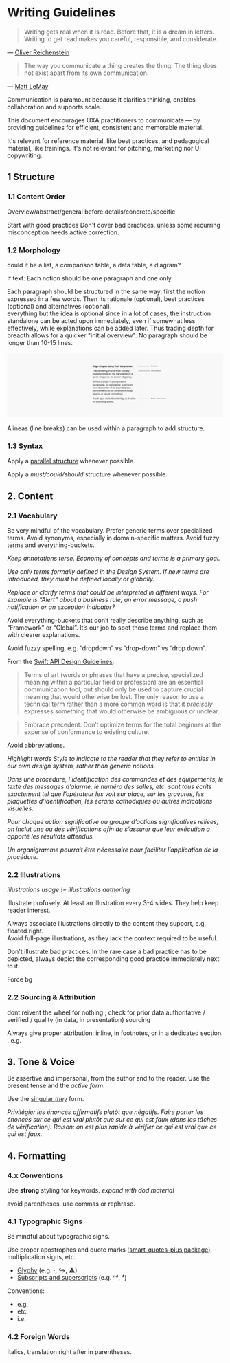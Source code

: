 # Writing Guidelines
<!--illustrating too; reword to ~"deliverables content and formatting" or so.-->

>Writing gets real when it is read. Before that, it is a dream in letters. Writing to get read makes you careful, responsible, and considerate.

— [Oliver Reichenstein](https://ia.net/topics/take-the-power-back/)

>The way you communicate a thing creates the thing. The thing does not exist apart from its own communication.

— [Matt LeMay](https://twitter.com/mattlemay/status/1389961793175310344)

<!-- This document aims to encourage the UXA practitioner to communicate and to do so quickly, consistently, and to great impact. -->

Communication is paramount because it clarifies thinking, enables collaboration and supports scale.

<!-- It is not an optional stage at the end of the thing, it is the thing. -->

This document encourages UXA practitioners to communicate — by providing guidelines for efficient, consistent and memorable material.

<!-- also aims for quality -->

<!-- on confond un peu l'obligation de qualité avec l'incitation à communiquer mais ok -->
<!-- quickly  -->

It's relevant for reference material, like best practices, and pedagogical material, like trainings. It's not relevant for pitching, marketing nor UI copywriting.
<!-- in presentation decks, folioed documents, wiki pages, or printed posters -->

## 1 Structure

### 1.1 Content Order

Overview/abstract/general before details/concrete/specific.

Start with good practices
Don't cover bad practices, unless some recurring misconception needs active correction.

### 1.2 Morphology

could it be a list, a comparison table, a data table, a diagram?

If text:
Each notion should be one paragraph and one only.
<!-- So it's actually one section -->

Each paragraph should be structured in the same way: first the notion expressed in a few words. Then its rationale (optional), best practices (optional) and alternatives (optional).  
everything but the idea is optional since in a lot of cases, the instruction standalone can be acted upon immediately, even if somewhat less effectively, while explanations can be added later. Thus trading depth for breadth allows for a quicker "initial overview".
No paragraph should be longer than 10-15 lines.

![](assets/communication,writing-guidelines,structure@2x.png)

Alineas (line breaks) can be used within a paragraph to add structure.

### 1.3 Syntax

Apply a [parallel structure](https://owl.purdue.edu/owl/general_writing/mechanics/parallel_structure.html) whenever possible.

Apply a *must/could/should* structure whenever possible.

## 2. Content

### 2.1 Vocabulary

Be very mindful of the vocabulary. Prefer generic terms over specialized terms. Avoid synonyms, especially in domain-specific matters. Avoid fuzzy terms and everything-buckets.

*Keep annotations terse. Economy of concepts and terms is a primary goal.*

*Use only terms formally defined in the Design System. If new terms are introduced, they must be defined locally or globally.*

*Replace or clarify terms that could be interpreted in different ways. For example is “Alert” about a business rule, an error message, a push notification or an exception indicator?*

Avoid everything-buckets that don’t really describe anything, such as “Framework” or “Global”. It’s our job to spot those terms and replace them with clearer explanations.

Avoid fuzzy spelling, e.g. “dropdown” vs “drop-down” vs “drop down”.

From the [Swift API Design Guidelines](https://swift.org/documentation/api-design-guidelines/):

>Terms of art (words or phrases that have a precise, specialized meaning within a particular field or profession) are an essential communication tool, but should only be used to capture crucial meaning that would otherwise be lost. The only reason to use a technical term rather than a more common word is that it *precisely* expresses something that would otherwise be ambiguous or unclear.

>Embrace precedent. Don’t optimize terms for the total beginner at the expense of conformance to existing culture.

Avoid abbreviations.

*Highlight words Style to indicate to the reader that they refer to entities in our own design system, rather than generic notions.*

*Dans une procédure, l’identification des commandes et des équipements, le texte des messages d’alarme, le numéro des salles, etc. sont tous écrits exactement tel que l’opérateur les voit sur place, sur les gravures, les plaquettes d’identification, les écrans cathodiques ou autres indications visuelles.*

*Pour chaque action significative ou groupe d’actions significatives reliées, on inclut une ou des vérifications afin de s’assurer que leur exécution a apporté les résultats attendus.*

*Un organigramme pourrait être nécessaire pour faciliter l’application de la procédure.*

### 2.2 Illustrations

*illustrations usage != illustrations authoring*

Illustrate profusely. At least an illustration every 3-4 slides. They help keep reader interest.

Always associate illustrations directly to the content they support, e.g. floated right.  
Avoid full-page illustrations, as they lack the context required to be useful.

Don't illustrate bad practices. In the rare case a bad practice has to be depicted, always depict the corresponding good practice immediately next to it.

Force bg

### 2.2 Sourcing & Attribution

dont reivent the wheel for nothing ; check for prior data
authoritative / verified / quality (in data, in presentation) sourcing

Always give proper attribution: inline, in footnotes, or in a dedicated section. , e.g.

## 3. Tone & Voice

Be assertive and impersonal, from the author and to the reader. Use the present tense and the *active form*.

Use the [singular *they*](https://en.wikipedia.org/wiki/Singular_they) form.

*Privilégier les énoncés affirmatifs plutôt que négatifs. Faire porter les énoncés sur ce qui est vrai plutôt que sur ce qui est faux (dans les tâches de vérification). Raison: on est plus rapide à vérifier ce qui est vrai que ce qui est faux.*

## 4. Formatting

### 4.x Conventions

Use **strong** styling for keywords. *expand with dod material*

avoid parentheses. use commas or rephrase.

<!-- Un titre d’activité ne contient pas de verbe d’action afin de ne pas le confondre avec une étape. -->

### 4.1 Typographic Signs

Be mindful about typographic signs.

Use proper apostrophes and quote marks ([smart-quotes-plus package](https://atom.io/packages/smart-quotes-plus)), multiplication signs, etc.

- [Glyphy](https://www.glyphy.io/) (e.g. ·, ↪, ⚠)
- [Subscripts and superscripts](https://en.wikipedia.org/wiki/Unicode_subscripts_and_superscripts) (e.g. ⁿᵈ, ⁴)

Conventions:

- e.g.
- etc.
- i.e.

### 4.2 Foreign Words

Italics, translation right after in parentheses.

<!-- # Under Consideration

Expose the intention > explain the behaviour > describe the properties
Illustrate with tokens: tool for spec & governance > capture design decision > json kvp

- format deckset presenters notes (they render formatted on deckset and on gith
- <https://www.smashingmagazine.com/2021/10/resources-tools-turbocharge-copywriting-skills/>
- UXA·ID
- Page numbers?
- Titles on individual slides?
- Highlight sparsely (e.g. command names, symbol names)?
- TOC, recap?
- DOs/DONTs vs only DOs vs good/better/best?
- Qualités: Validité, Clarté/Transparence, Granularité, Uniformité, Cohérence,
Complétude, Disponibilité, Accessibilité, Utilisabilité
- Preferred date/time format, numbers format etc
- <https://polaris.shopify.com/content/grammar-and-mechanics#basics>
- Always provide local context (scope, assumptions, environment etc)
- <https://github.com/cezaraugusto/github-template-guidelines>
- Recommended types of content: quick diagrams, reference ppt
- split between long form and quicker tips/conventions?

HFDS 2003: *lots of overlap == prune and rephrase, and give general credit*

- The preferred length of paragraphs is three or four sentences, but five or six are acceptable.
- The preferred average sentence is 17 words or less, but up to 20 is acceptable.
- Active, not passive voice.
- Second person imperative ("Remove test set").
- Positive wording. Use negative wording for prohibition or to correct misconceptions.
- Consistent phrases.

What to define ? Technical terms, uncommon words, common words that are used in an unusual or special way.
When several (about 10) new terms are abbreviations are used a glossary or list of acronyms would be included.
Words or terms that must be defined shall be defined immediately following their first occurrence in the text.

Numbers representing quantities of 10 or more shall be expressed in numerals ; those representing quantities less than 10 shall be expressed in words. If a number is the first word in a sentence, it shall be expressed in words.

Major divisions of the document should begin on right hand-pages. Right-hand pages shall be odd-numbered pages, and left hand pages shall be even-numbered pages.

If typographic emphasis is used, it shall be boldface type.

A user document shall have a table of contents unless it has fewer than three divisions or fewer than six pages. A table of contents shall include: (a) at least two levels of the headings and subheadings of the document, (b) appendixes if they exist, (d) list of exhibits, illustrations, figures and tables if they exist, and (e) the original page number of each item listed. The table of contents shall begin on a right-hand page.

Consistent pictorial style. All comparable figures in a document shall be prepared in the same style, for example, all line drawings, or all photographs.

Ponctuer les éléments de liste. D’un point s’il s’agit d’une phrase complète, ou de plusieurs phrases. De virgules le cas échéant. L’avant-dernier élément sera complété par “et” ou “ou”, et le dernier élément terminé par un point.

Growing to curriculums:

Order of exposition. Each level exponentionally longer than the previous one.

1. Result/guidance
2. Rationale, explanation of the underlying concept
3. Further reading (connection to other concepts, variants, perspectives, controversies, details etc.) -->
